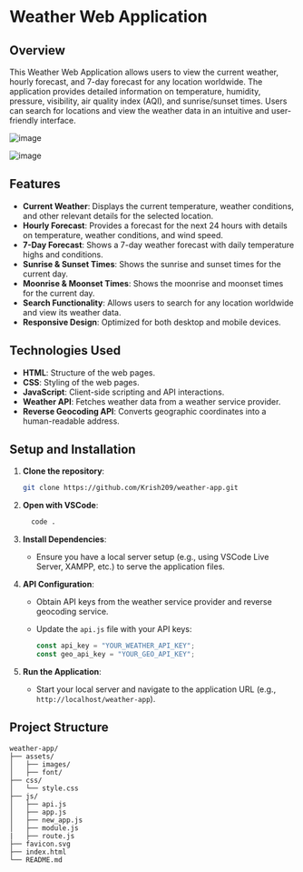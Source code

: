 # Weather Web Application

## Overview

This Weather Web Application allows users to view the current weather, hourly forecast, and 7-day forecast for any location worldwide. The application provides detailed information on temperature, humidity, pressure, visibility, air quality index (AQI), and sunrise/sunset times. Users can search for locations and view the weather data in an intuitive and user-friendly interface.

![image](https://github.com/Krish209/Weather-Application/assets/76595963/63fbcb3b-fc7f-46ce-9685-8a97f7d8bd17)


![image](https://github.com/Krish209/Weather-Application/assets/76595963/aa2d6e12-d37e-4585-8748-9d5f9b74b5f7)


## Features

- **Current Weather**: Displays the current temperature, weather conditions, and other relevant details for the selected location.
- **Hourly Forecast**: Provides a forecast for the next 24 hours with details on temperature, weather conditions, and wind speed.
- **7-Day Forecast**: Shows a 7-day weather forecast with daily temperature highs and conditions.
- **Sunrise & Sunset Times**: Shows the sunrise and sunset times for the current day.
- **Moonrise & Moonset Times**: Shows the moonrise and moonset times for the current day.
- **Search Functionality**: Allows users to search for any location worldwide and view its weather data.
- **Responsive Design**: Optimized for both desktop and mobile devices.

## Technologies Used

- **HTML**: Structure of the web pages.
- **CSS**: Styling of the web pages.
- **JavaScript**: Client-side scripting and API interactions.
- **Weather API**: Fetches weather data from a weather service provider.
- **Reverse Geocoding API**: Converts geographic coordinates into a human-readable address.


## Setup and Installation

1. **Clone the repository**:
    ```bash
    git clone https://github.com/Krish209/weather-app.git
    ```

2.  **Open with VSCode**:

    ```bash
      code .
    ```

3. **Install Dependencies**:
    - Ensure you have a local server setup (e.g., using VSCode Live Server, XAMPP, etc.) to serve the application files.

4. **API Configuration**:
    - Obtain API keys from the weather service provider and reverse geocoding service.
    - Update the `api.js` file with your API keys:
      
        ```javascript
        const api_key = "YOUR_WEATHER_API_KEY";
        const geo_api_key = "YOUR_GEO_API_KEY";
        ```

5. **Run the Application**:
    - Start your local server and navigate to the application URL (e.g., `http://localhost/weather-app`).

## Project Structure

```plaintext
weather-app/
├── assets/
│   ├── images/
│   ├── font/
├── css/
│   └── style.css
├── js/
│   ├── api.js
│   ├── app.js
│   ├── new_app.js
│   ├── module.js
|   ├── route.js
├── favicon.svg
├── index.html
└── README.md
